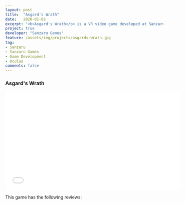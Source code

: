 ```yaml
---
layout: post
title:  "Asgard's Wrath"
date:   2020-01-02
excerpt: "<b>Asgard's Wrath</b> is a VR video game developed at Sanzaru Games"
project: true
developer: "Sanzaru Games"
feature: /assets/img/projects/asgards-wrath.jpg
tag:
- Sanzaru
- Sanzaru Games
- Game Development
- Oculus
comments: false
---
```


### Asgard's Wrath

<iframe width="560" height="315" src="//www.youtube.com/embed/d5a4nWtbVyY"  frameborder="0"> </iframe>

This game has the following reviews:

